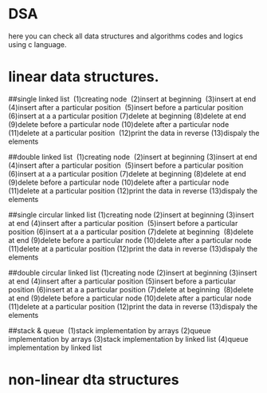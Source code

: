 # DSA
here you can check all data structures and algorithms codes and logics using c language.
# linear data structures.
##single linked list
‌  (1)creating node 
‌  (2)insert at beginning
‌  (3)insert at end
  ‌(4)insert after a particular position
‌  (5)insert before a particular position
  (‌6)insert at a a particular position
  (‌7)delete at beginning
  ‌(8)delete at end
  ‌(9)delete before a particular node
  (‌10)delete after a particular node
‌  (11)delete at a particular position
‌  (12)print the data in reverse
  (‌13)dispaly the elements

##double linked list
‌  (1)creating node 
‌  (2)insert at beginning
  ‌(3)insert at end
‌  (4)insert after a particular position
‌   (5)insert before a particular position
  (‌6)insert at a a particular position
  (‌7)delete at beginning
  ‌(8)delete at end
  ‌(9)delete before a particular node
  (‌10)delete after a particular node
  ‌(11)delete at a particular position
  ‌(12)print the data in reverse
  (‌13)dispaly the elements

‌##single circular linked list
  (1)creating node 
  ‌(2)insert at beginning
  ‌(3)insert at end
  ‌(4)insert after a particular position
‌  (5)insert before a particular position
  (‌6)insert at a a particular position
  (‌7)delete at beginning
‌  (8)delete at end
  ‌(9)delete before a particular node
  (‌10)delete after a particular node
‌  (11)delete at a particular position
  ‌(12)print the data in reverse
  (‌13)dispaly the elements

‌##double circular linked list
  (1)creating node 
  ‌(2)insert at beginning
  ‌(3)insert at end
  ‌(4)insert after a particular position
  ‌(5)insert before a particular position
  (‌6)insert at a a particular position
  (‌7)delete at beginning
‌  (8)delete at end
  ‌(9)delete before a particular node
  (‌10)delete after a particular node
‌  (11)delete at a particular position
  ‌(12)print the data in reverse
  (‌13)dispaly the elements

##stack & queue
‌  (1)stack implementation by arrays
  (‌2)queue implementation by arrays
  ‌(3)stack implementation by linked list
  ‌(4)queue implementation by linked list


# non-linear dta structures
